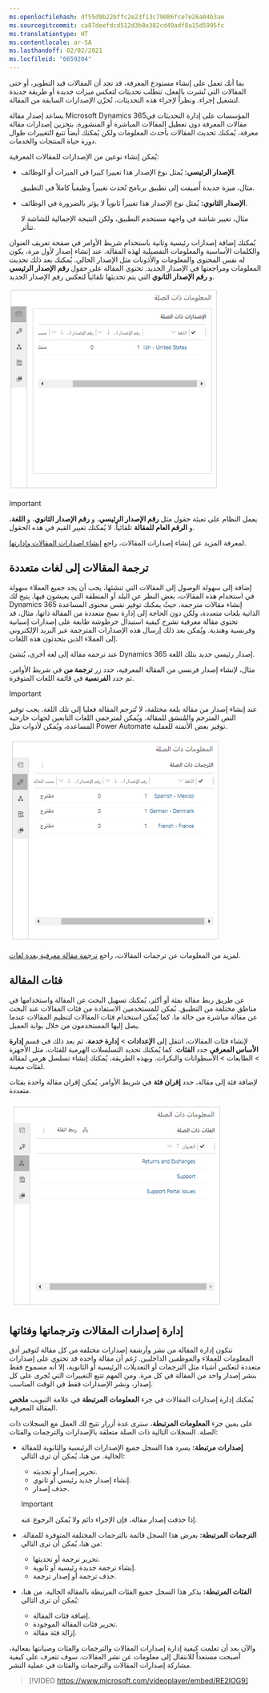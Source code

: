 ```yaml
---
ms.openlocfilehash: df55d9b22bffc2e23f13c79086fce7e26a04b3ae
ms.sourcegitcommit: ca87deefdcd512d3b8e382cd49adf8a15d5995fc
ms.translationtype: HT
ms.contentlocale: ar-SA
ms.lasthandoff: 02/02/2021
ms.locfileid: "6659204"
---
```

بما أنك تعمل على إنشاء مستودع المعرفة، قد تجد أن المقالات قيد التطوير، أو حتى المقالات التي نُشرت بالفعل، تتطلب تحديثات لتعكس ميزات جديدة أو طريقة جديدة لتشغيل إجراء. ونظراً لإجراء هذه التحديثات، تُخزّن الإصدارات السابقة من المقالة.

يساعد إصدار مقالة Microsoft Dynamics 365المؤسسات على إدارة التحديثات في مقالات المعرفة دون تعطيل المقالات المباشرة أو المنشورة. بتخزين إصدارات مقالة معرفة، يُمكنك تحديث المقالات بأحدث المعلومات ولكن يُمكنك أيضاً تتبع التغييرات طوال دورة حياة المنتجات والخدمات.

يُمكن إنشاء نوعين من الإصدارات للمقالات المعرفية:

- **الإصدار الرئيسي:** يُمثل نوع الإصدار هذا تغييرا كبيرا في الميزات أو الوظائف.

    مثال، ميزة جديدة أُضيفت إلى تطبيق برنامج تُحدث تغييراً وظيفياً كاملاً في التطبيق.

- **الإصدار الثانوي:** يُمثل نوع الإصدار هذا تغييراً ثانوياً لا يؤثر بالضرورة في الوظائف.

    مثال، تغيير شاشة في واجهة مستخدم التطبيق، ولكن النتيجة الإجمالية للشاشة لا تتأثر.

يُمكنك إضافة إصدارات رئيسية وثانية باستخدام شريط الأوامر في صفحة تعريف العنوان والكلمات الأساسية والمعلومات التفصيلية لهذه المقالة. عند إنشاء إصدار لأول مرة، يكون له نفس المحتوى والمعلومات والأذونات مثل الإصدار الحالي. يُمكنك بعد ذلك تحديث المعلومات ومراجعتها في الإصدار الجديد. تحتوي المقالة على حقول **رقم الإصدار الرئيسي** و **رقم الإصدار الثانوي** التي يتم تحديثها تلقائياً لتعكس رقم الإصدار الجديد.

![لقطة شاشة من الإصدارات ذات الصلة على شاشة المعلومات ذات الصلة.](../media/KM-Unit4-2.png)

> [!IMPORTANT]
> يعمل النظام على تعبئة حقول مثل **رقم الإصدار الرئيسي**، و **رقم الإصدار الثانوي**، و **اللغة**، و **الرقم العام للمقالة** تلقائياً. لا يُمكنك تغيير القيم في هذه الحقول.

لمعرفة المزيد عن إنشاء إصدارات المقالات، راجع [إنشاء إصدارات المقالات وإدارتها](https://docs.microsoft.com/dynamics365/customer-engagement/customer-service/customer-service-hub-user-guide-knowledge-article#create-and-manage-article-versions).

## <a name="translating-articles-into-multiple-languages"></a>ترجمة المقالات إلى لغات متعددة

إضافة إلى سهولة الوصول إلى المقالات التي تنشئها، يجب أن يجد جميع العملاء سهولة في استخدام هذه المقالات، بغض النظر عن البلد أو المنطقة التي يعيشون فيها. يتيح لك Dynamics 365 إنشاء مقالات مترجمة، حيثُ يمكنك توفير نفس محتوى المساعدة الذاتية بلغات متعددة، ولكن دون الحاجة إلى إدارة نسخ متعددة من المقالة ذاتها. مثال، قد تحتوي مقالة معرفية تشرح كيفية استبدال خرطوشة طابعة على إصدارات إسبانية وفرنسية وهندية. ويُمكن بعد ذلك إرسال هذه الإصدارات المترجمة عبر البريد الإلكتروني إلى العملاء الذين يتحدثون هذه اللغات.

عند ترجمة مقالة إلى لغة أخرى، يُنشئ Dynamics 365 إصدار رئيسي جديد بتلك اللغة.

مثال، لإنشاء إصدار فرنسي من المقالة المعرفية، حدد زر **ترجمة من** في شريط الأوامر، ثم حدد **الفرنسية** في قائمة اللغات المتوفرة.

> [!IMPORTANT]
> عند إنشاء إصدار من مقالة بلغة مختلفة، لا تُترجم المقالة فعليا إلى تلك اللغة. يجب توفير النص المترجم والمُنسَق للمقالة. ويُمكن لمترجمي اللغات التابعين لجهات خارجية المساعدة، ويُمكن لأدوات مثل Power Automate توفير بعض الأتمتة للعملية.

![لقطة شاشة من الترجمات ذات الصلة على شاشة المعلومات ذات الصلة.](../media/KM-Unit4-3.png)

لمزيد من المعلومات عن ترجمات المقالات، راجع [ترجمة مقالة معرفية بعدة لغات](https://docs.microsoft.com/dynamics365/customer-engagement/customer-service/customer-service-hub-user-guide-knowledge-article#translate-a-knowledge-article-in-multiple-languages).

## <a name="article-categories"></a>فئات المقالة

عن طريق ربط مقالة بفئة أو أكثر، يُمكنك تسهيل البحث عن المقالة واستخدامها في مناطق مختلفة من التطبيق. يُمكن للمستخدمين الاستفادة من فئات المقالات عند البحث عن مقالة مباشرة من حالة ما. كما يُمكن استخدام فئات المقالات لتنظيم المقالات عندما يصل إليها المستخدمون من خلال بوابة العميل.

لإنشاء فئات المقالات، انتقل إلى **الإعدادات** \> **إدارة خدمة**، ثم بعد ذلك في قسم **إدارة الأساس المعرفي** حدد **الفئات**. كما يُمكنك تحديد التسلسلات الهرمية للفئات، مثل الأجهزة \> الطابعات \> الأسطوانات والبكرات. وبهذه الطريقة، يُمكنك إنشاء تسلسل هرمي لمقالة لفئات معينة.

لإضافة فئة إلى مقالة، حدد **إقران فئة** في شريط الأوامر. يُمكن إقران مقالة واحدة بفئات متعددة.

![لقطة شاشة من الفئات ذات الصلة على شاشة المعلومات ذات الصلة.](../media/KM-Unit4-4.png)

## <a name="managing-article-versions-translations-and-categories"></a>إدارة إصدارات المقالات وترجماتها وفئاتها

تتكون إدارة المقالة من نشر وأرشفة إصدارات مختلفة من كل مقالة لتوفير أدق المعلومات للعملاء والموظفين الداخليين. رُغم أن مقالة واحدة قد تحتوي على إصدارات متعددة لتعكس أشياء مثل الترجمات أو التعديلات الرئيسية أو الثانوية، إلا أنه مسموح فقط بنشر إصدار واحد من المقالة في كل مرة. ومن المهم تتبع التغييرات التي تُجرى على كل إصدار، ونشر الإصدارات فقط في الوقت المناسب.

يُمكنك إدارة إصدارات المقالات في جزء **المعلومات المرتبطة** في علامة التبويب **ملخص** المقالة المعرفية.

على يمين جزء **المعلومات المرتبطة**، سترى عدة أزرار تتيح لك العمل مع السجلات ذات الصلة. السجلات التالية ذات الصلة متعلقة بالإصدارات والترجمات والفئات:

- **إصدارات مرتبطة:** يسرد هذا السجل جميع الإصدارات الرئيسية والثانوية للمقالة الحالية. من هنا، يُمكن أن ترى التالي:

    - تحرير إصدار أو تحديثه.
    - إنشاء إصدار جديد رئيسي أو ثانوي.
    - حذف إصدار.

    > [!IMPORTANT]
    > إذا حذفت إصدار مقالة، فإن الإجراء دائم ولا يُمكن الرجوع عنه.

- **الترجمات المرتبطة:** يعرض هذا السجل قائمة بالترجمات المختلفة المتوفرة للمقالة. من هنا، يُمكن أن ترى التالي:

    - تحرير ترجمة أو تحديثها.
    - إنشاء ترجمة جديدة رئيسية أو ثانوية.
    - حذف ترجمة أو إصدار ترجمة.

- **الفئات المرتبطة:** يذكر هذا السجل جميع الفئات المرتبطة بالمقالة الحالية. من هنا، يُمكن أن ترى التالي:

    - إضافة فئات المقالة.
    - تحرير فئات المقالة الموجودة.
    - إزالة فئة مقالة.

والآن بعد أن تعلمت كيفية إدارة إصدارات المقالات والترجمات والفئات وصيانتها بفعالية، أصبحت مستعداً للانتقال إلى معلومات عن نشر المقالات. سوف تتعرف على كيفية مشاركة إصدارات المقالات والترجمات والفئات في عملية النشر.

> [!VIDEO https://www.microsoft.com/videoplayer/embed/RE2IOG9]
